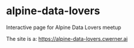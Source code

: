 # alpine-data-lovers
Interactive page for Alpine Data Lovers meetup

The site is a: https://alpine-data-lovers.cwerner.ai


